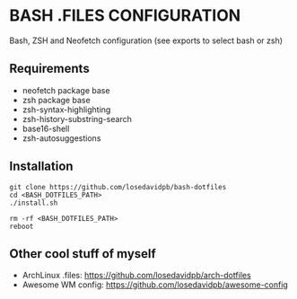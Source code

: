 # BASH .FILES CONFIGURATION

Bash, ZSH and Neofetch configuration (see exports to select bash or zsh)

## Requirements

* neofetch package base
* zsh package base
* zsh-syntax-highlighting
* zsh-history-substring-search
* base16-shell
* zsh-autosuggestions

## Installation

```
git clone https://github.com/losedavidpb/bash-dotfiles
cd <BASH_DOTFILES_PATH>
./install.sh

rm -rf <BASH_DOTFILES_PATH>
reboot
```

## Other cool stuff of myself

* ArchLinux .files:  https://github.com/losedavidpb/arch-dotfiles
* Awesome WM config: https://github.com/losedavidpb/awesome-config
